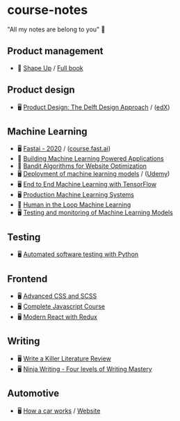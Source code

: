 # course-notes
"All my notes are belong to you" 🤖

## Product management
- 📙 [Shape Up](shape-up/README.md) / [Full book](https://basecamp.com/shapeup)

## Product design
-  🖥️ [Product Design: The Delft Design Approach](product-design-delft-design-approach/) / ([edX](https://www.edx.org/course/product-design-the-delft-design-approach))

## Machine Learning
- 🖥️ [Fastai - 2020](fastai/) / ([course.fast.ai](https://course.fast.ai))
- 📙 [Building Machine Learning Powered Applications](building-machine-learning-powered-applications/)
- 📙 [Bandit Algorithms for Website Optimization](bandit-algorithms-for-website-optimization/)
- 🖥️ [Deployment of machine learning models](deployment-of-machine-learning-models/) / ([Udemy](https://www.udemy.com/course/deployment-of-machine-learning-models/README.md))
- 🖥️ [End to End Machine Learning with TensorFlow](end-to-end-machine-learning-with-tensorflow/README.md)
- 🖥️ [Production Machine Learning Systems](production-machine-learning-systems/README.md)
- 📙 [Human in the Loop Machine Learning](human-in-the-loop-machine-learning/README.md)
- 🖥️ [Testing and monitoring of Machine Learning Models](testing-and-monitoring-of-machine-learning-model-deployments/README.md)

## Testing
- 🖥️ [Automated software testing with Python](automated-software-testing-with-python/README.md)

## Frontend
- 🖥️ [Advanced CSS and SCSS](./advanced-css-and-sass/README.md)
- 🖥️ [Complete Javascript Course](./complete-javascript-course/README.md)
- 🖥️ [Modern React with Redux](./modern-react/README.md)

## Writing
- 🖥️ [Write a Killer Literature Review](./write-a-killer-literature-review/README.md)
- 🖥️ [Ninja Writing - Four levels of Writing Mastery](./ninja-writing/README.md)


## Automotive
-  🖥️ [How a car works](how-a-car-works/) / [Website](https://howacarworks.com)